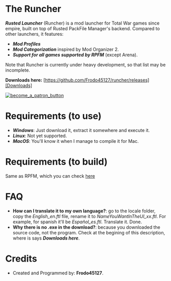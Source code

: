 # The Runcher
***Rusted Launcher*** (Runcher) is a mod launcher for Total War games since empire, built on top of Rusted PackFile Manager's backend. Compared to other launchers, it features:
* ***Mod Profiles***
* ***Mod Categorization*** inspired by Mod Organizer 2.
* ***Support for all games supported by RPFM*** (except Arena).

Note that Runcher is currently under heavy development, so that list may be incomplete.

**Downloads here:** [https://github.com/Frodo45127/runcher/releases][Downloads]

[![become_a_patron_button](https://user-images.githubusercontent.com/15714929/40394531-2130b9ce-5e24-11e8-91a2-bbf8e6e75d21.png)][Patreon]

# Requirements (to use)
* ***Windows***: Just download it, extract it somewhere and execute it.
* ***Linux***: Not yet supported.
* ***MacOS***: You'll know it when I manage to compile it for Mac.

# Requirements (to build)

Same as RPFM, which you can check [here][CompInst]

# FAQ
- **How can I translate it to my own language?**: go to the locale folder, copy the *English_en.ftl* file, rename it to *NameYouWantInTheUI_xx.ftl*. For example, for spanish it'll be *Español_es.ftl*. Translate it. Done.
- **Why there is no .exe in the download?**: because you downloaded the source code, not the program. Check at the begining of this description, where is says ***Downloads here***.

# Credits
* Created and Programmed by: **Frodo45127**.

[Patreon]: https://www.patreon.com/RPFM
[Downloads]: https://github.com/Frodo45127/runcher/releases
[CompInst]: https://frodo45127.github.io/rpfm/chapter_comp.html
